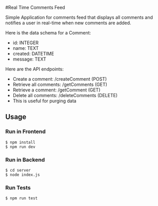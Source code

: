 #Real Time Comments Feed

Simple Application for comments feed that displays all comments and notifies a user in real-time when new comments are added.

Here is the data schema for a Comment:
* id: INTEGER
* name: TEXT
* created: DATETIME
* message: TEXT

Here are the API endpoints:
* Create a comment: /createComment (POST)
* Retrieve all comments: /getComments (GET)
* Retrieve a comment: /getComment (GET)
* Delete all comments: /deleteComments (DELETE)
* This is useful for purging data

## Usage

### Run in Frontend

```
$ npm install
$ npm run dev
```

### Run in Backend

```
$ cd server
$ node index.js
```

### Run Tests

```
$ npm run test
```